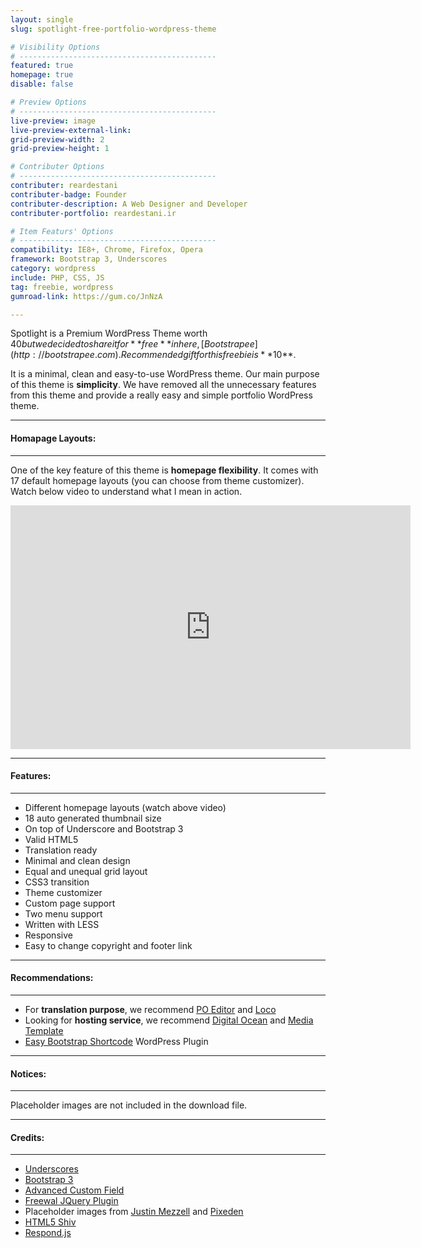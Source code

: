 ```yaml
---
layout: single
slug: spotlight-free-portfolio-wordpress-theme

# Visibility Options
# --------------------------------------------
featured: true
homepage: true
disable: false

# Preview Options
# --------------------------------------------
live-preview: image
live-preview-external-link:
grid-preview-width: 2
grid-preview-height: 1

# Contributer Options
# --------------------------------------------
contributer: reardestani
contributer-badge: Founder
contributer-description: A Web Designer and Developer 
contributer-portfolio: reardestani.ir

# Item Featurs' Options
# --------------------------------------------
compatibility: IE8+, Chrome, Firefox, Opera
framework: Bootstrap 3, Underscores
category: wordpress
include: PHP, CSS, JS
tag: freebie, wordpress
gumroad-link: https://gum.co/JnNzA

---
```

Spotlight is a Premium WordPress Theme worth $40 but we decided to share it for **free** in here, [Bootstrapee](http://bootstrapee.com). Recommended gift for this freebie is **$10**. 

It is a minimal, clean and easy-to-use WordPress theme. Our main purpose of this theme is **simplicity**. We have removed all the unnecessary features from this theme and provide a really easy and simple portfolio WordPress theme.

---
#### Homapage Layouts:
---
One of the key feature of this theme is **homepage flexibility**. It comes with 17 default homepage layouts (you can choose from theme customizer). Watch below video to understand what I mean in action.
<iframe src="http://www.screenr.com/embed/lNiH" width="640" height="390" frameborder="0"></iframe>

---
#### Features:
---
+ Different homepage layouts (watch above video)
+ 18 auto generated thumbnail size
+ On top of Underscore and Bootstrap 3
+ Valid HTML5
+ Translation ready
+ Minimal and clean design
+ Equal and unequal grid layout
+ CSS3 transition
+ Theme customizer
+ Custom page support
+ Two menu support
+ Written with LESS
+ Responsive
+ Easy to change copyright and footer link

---
#### Recommendations: 
---
+ For **translation purpose**, we recommend <a href="https://poeditor.com/" target="_blank">PO Editor</a> and <a href="https://localise.biz/free/poedit" target="_blank">Loco</a>
+ Looking for **hosting service**, we recommend <a href="http://goo.gl/E1ILxo" target="_blank" title="Cheap Prices (both monthly and hourly), Developer Friendly and Easy-to-use Control Panel">Digital Ocean</a> and <a href="http://www.mediatemple.net" target="_blank" title="New Hosing Technologies, 2 Month Free Hosting, Over 200,000 WordPress Hosting, 1 Click WordPress Installation">Media Template</a>
+ <a href="http://wordpress.org/plugins/easy-bootstrap-shortcodes/" target="_blank">Easy Bootstrap Shortcode</a> WordPress Plugin

---
#### Notices:
---
Placeholder images are not included in the download file. 

---
#### Credits:
---
+ <a href="http://underscores.me/" target="_blank">Underscores</a>
+ <a href="http://getbootstrap.com/" target="_blank">Bootstrap 3</a>
+ <a href="http://www.advancedcustomfields.com/" target="_blank">Advanced Custom Field</a>
+ <a href="http://vnjs.net/www/project/freewall" target="_blank">Freewal JQuery Plugin</a>
+ Placeholder images from <a href="http://justinmezzell.com" target="_blank"> Justin Mezzell</a> and <a href="http://pixeden.com" target="_blank"> Pixeden</a>
+ <a href="https://github.com/aFarkas/html5shiv" target="_blank">HTML5 Shiv</a>
+ <a href="https://github.com/scottjehl/Respond" target="_blank">Respond.js</a>